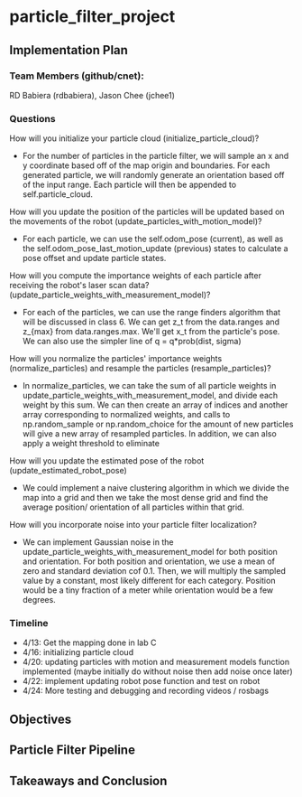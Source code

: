 # particle_filter_project

## Implementation Plan

### Team Members (github/cnet):
RD Babiera (rdbabiera), Jason Chee (jchee1)

### Questions
How will you initialize your particle cloud (initialize_particle_cloud)?
- For the number of particles in the particle filter, we will sample an x and 
y coordinate based off of the map origin and boundaries. For each generated 
particle, we will randomly generate an orientation based off of the input 
range. Each particle will then be appended to self.particle_cloud.

How will you update the position of the particles will be updated based on the 
movements of the robot (update_particles_with_motion_model)?
- For each particle, we can use the self.odom_pose (current), as well as the 
self.odom_pose_last_motion_update (previous) states to calculate a pose offset and 
update particle states.

How will you compute the importance weights of each particle after receiving the 
robot's laser scan data?(update_particle_weights_with_measurement_model)?
- For each of the particles, we can use the range finders algorithm that will be 
discussed in class 6. We can get z_t from the data.ranges and z_{max} from data.ranges.max.
We'll get x_t from the particle's pose. We can also use the simpler line of q = q*prob(dist, sigma)

How will you normalize the particles' importance weights (normalize_particles) 
and resample the particles (resample_particles)?
- In normalize_particles, we can take the sum of all particle weights in 
update_particle_weights_with_measurement_model, and divide each weight by 
this sum. We can then create an array of indices and another array corresponding 
to normalized weights, and calls to np.random_sample or np.random_choice for the 
amount of new particles will give a new array of resampled particles. In addition, 
we can also apply a weight threshold to eliminate 

How will you update the estimated pose of the robot (update_estimated_robot_pose)

- We could implement a naive clustering algorithm in which we divide the map 
into a grid and then we take the most dense grid and find the average position/
orientation of all particles within that grid.

How will you incorporate noise into your particle filter localization?
- We can implement Gaussian noise in the update_particle_weights_with_measurement_model 
for both position and orientation. For both position and orientation, we use a 
mean of zero and standard deviation cof 0.1. Then, we will multiply the sampled 
value by a constant, most likely different for each category. Position would be 
a tiny fraction of a meter while orientation would be a few degrees.


### Timeline

- 4/13: Get the mapping done in lab C
- 4/16: initializing particle cloud
- 4/20: updating particles with motion and measurement models function implemented (maybe
    initially do without noise then add noise once later)
- 4/22: implement updating robot pose function and test on robot
- 4/24: More testing and debugging and recording videos / rosbags

## Objectives

## Particle Filter Pipeline

## Takeaways and Conclusion